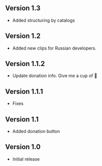 ## Version 1.3

- Added structuring by catalogs

## Version 1.2

- Added new clips for Russian developers.

## Version 1.1.2

- Update donation info. Give me a cup of 🍺

## Version 1.1.1

- Fixes

## Version 1.1

- Added donation button

## Version 1.0

- Initial release